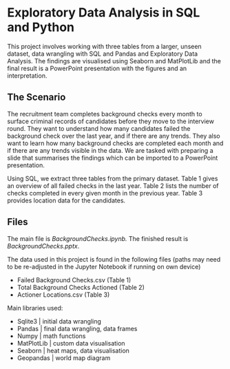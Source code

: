 # Exploratory Data Analysis in SQL and Python

This project involves working with three tables from a larger, unseen dataset, data wrangling with SQL and Pandas and Exploratory Data Analysis. The findings are visualised using Seaborn and MatPlotLib and the final result is a PowerPoint presentation with the figures and an interpretation. 

## The Scenario
The recruitment team completes background checks every month to surface criminal records of candidates before they move to the interview round. They want to understand how many candidates failed the background check over the last year, and if there are any trends. They also want to learn how many background checks are completed each month and if there are any trends visible in the data. We are tasked with preparing a slide that summarises the findings which can be imported to a PowerPoint presentation.

Using SQL, we extract three tables from the primary dataset. Table 1 gives an overview of all failed checks in the last year. Table 2 lists the number of checks completed in every given month in the previous year. Table 3 provides location data for the candidates.

## Files
The main file is _BackgroundChecks.ipynb._ The finished result is _BackgroundChecks.pptx_.

The data used in this project is found in the following files (paths may need to be re-adjusted in the Jupyter Notebook if running on own device)
- Failed Background Checks.csv (Table 1)
- Total Background Checks Actioned (Table 2)
- Actioner Locations.csv (Table 3)

Main libraries used: 
- Sqlite3 | initial data wrangling
- Pandas | final data wrangling, data frames
- Numpy | math functions
- MatPlotLib | custom data visualisation
- Seaborn | heat maps, data visualisation
- Geopandas | world map diagram
